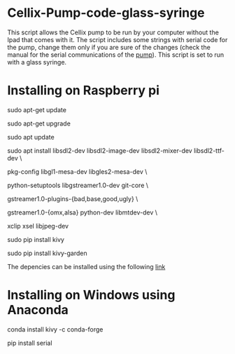 # Cellix-Pump-code-glass-syringe
This script allows the Cellix pump to be run by your computer without the Ipad that comes with it. The script includes some strings with serial code for the pump, change them only if you are sure of the changes (check the manual for the serial communications of the [pump](https://www.wearecellix.com/exigopump)). This script is set to run with a glass syringe.


# Installing on Raspberry pi

sudo apt-get update

sudo apt-get upgrade

sudo apt update

sudo apt install libsdl2-dev libsdl2-image-dev libsdl2-mixer-dev libsdl2-ttf-dev \

   pkg-config libgl1-mesa-dev libgles2-mesa-dev \
   
   python-setuptools libgstreamer1.0-dev git-core \
   
   gstreamer1.0-plugins-\{bad,base,good,ugly\} \
   
   gstreamer1.0-\{omx,alsa\} python-dev libmtdev-dev \
   
   xclip xsel libjpeg-dev
   
sudo pip install kivy

sudo pip install kivy-garden

The depencies can be installed using the following [link](https://kivy.org/doc/stable/installation/installation-rpi.html)


# Installing on Windows using Anaconda

conda install kivy -c conda-forge

pip install serial
